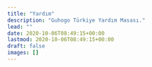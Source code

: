```yaml
---
title: "Yardım"
description: "Guhogo Türkiye Yardım Masası."
lead: ""
date: 2020-10-06T08:49:15+00:00
lastmod: 2020-10-06T08:49:15+00:00
draft: false
images: []
---
```

